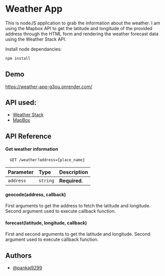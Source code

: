 
# Weather App

This is nodeJS application to grab the information about the weather. I am using the Mapbox API to get the latitude and longitude of the provided address through the HTML form and rendering the weather forecast data using the Weather Stack API. 

Install node dependancies:

```bash
npm install
```

## Demo

https://weather-app-g3ou.onrender.com/

## API used:

 - [Weather Stack](https://weatherstack.com)
 - [MapBox](https://mapbox.com)


## API Reference

#### Get weather information

```http
  GET /weather?address={place_name}
```

| Parameter | Type     | Description                |
| :-------- | :------- | :------------------------- |
| `address` | `string` | **Required**.  |


#### geocode(address, callback)

First arguments to get the address to fetch the latitude and longitude. Second argument used to execute callback function.

#### forecast(latitude, longitude, callback)

First and second arguments to get the latitude and longitude. Second argument used to execute callback function.

## Authors

- [@pankaj9299](https://github.com/pankaj9299)
